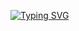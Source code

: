[![Typing SVG](https://readme-typing-svg.demolab.com?font=Doto&weight=700&size=34&letterSpacing=&duration=7000&pause=&color=FFDC48&repeat=false&width=435&lines=Hello%2C+my+name+is+.+++.+)](https://git.io/typing-svg)
